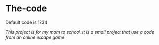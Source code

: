 # The-code
Default code is 1234

*This project is for my mom to school. It is a small project that use a code from an online escape game*
